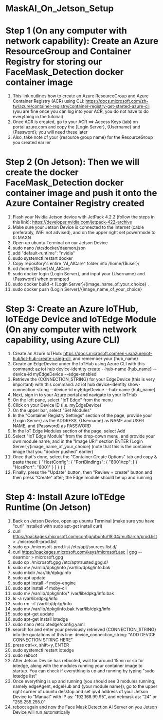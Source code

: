 # MaskAI_On_Jetson_Setup
# Step 1 (On any computer with network capability): Create an Azure ResourceGroup and Container Registry for storing our FaceMask_Detection docker container image
1. This link outlines how to create an Azure ResourceGroup and Azure Container Registry (ACR) using CLI: https://docs.microsoft.com/zh-tw/azure/container-registry/container-registry-get-started-azure-cli (you are fine once you can log into your ACR, you do not have to do everything in the tutorial)
2. Once ACR is created, go to your ACR ==> Access Keys (tab) on portal.azure.com and copy the {Login Server}, {Username} and {Password}; you will need these later
3. Also, take note of your {resource group name} for the ResourceGroup you created earlier

# Step 2 (On Jetson): Then we will create the docker FaceMask_Detection docker container image and push it onto the Azure Container Registry created
1. Flash your Nvidia Jetson device with JetPack 4.2.2 (follow the steps in this link): https://developer.nvidia.com/jetpack-422-archive
2. Make sure your Jetson Device is connected to the internet (cable preferably, WiFi not advised), and on the upper right set powermode to 0: MAXN
3. Open up ubuntu Terminal on our Jetson Device
4. sudo nano /etc/docker/daemon.json
5. add "default-runtime": "nvidia"
6. sudo systemctl restart docker
7. Copy repository's entire "AI_AICare" folder into /home/{$user}/
8. cd /home/{$user}/AI_AICare
9. sudo docker login {Login Server}, and input your {Username} and {Password} when prompted
10. sudo docker build -t {Login Server}/{image_name_of_your_choice} .
11. sudo docker push {Login Server}/{image_name_of_your_choice}

# Step 3: Create an Azure IoTHub, IoTEdge Device and IoTEdge Module (On any computer with network capability, using Azure CLI)
1. Create an Azure IoTHub: https://docs.microsoft.com/en-us/azure/iot-hub/iot-hub-create-using-cli, and remember your {hub_name}
2. Create an EdgeDevice under the IoTHub using Azure CLI with this command: az iot hub device-identity create --hub-name {hub_name} --device-id myEdgeDevice --edge-enabled
3. Retrieve the {CONNECTION_STRING} for your EdgeDevice (this is very important) with this command: az iot hub device-identity show-connection-string --device-id myEdgeDevice --hub-name {hub_name}
4. Next, sign in to your Azure portal and navigate to your IoTHub
5. On the left pane, select "IoT Edge" from the menu
6. Click on your Device ID (i.e. myEdgeDevice)
7. On the upper bar, select "Set Modules"
8. In the "Container Registry Settings" section of the page, provide your {Login Server} as the ADDRESS, {Username} as NAME and USER NAME, and {Password} as PASSWORD
9. In the IoT Edge Modules section of the page, select Add
10. Select "IoT Edge Module" from the drop-down menu, and provide your own module name, and in the "Image URI" section ENTER {Login Server}/{image_name_of_your_choice} (note that this is the container image that you "docker pushed" earlier)
11. Once that's done, select the "Container Create Options" tab and copy & paste these: 
{
    "HostConfig": {
        "PortBindings": {
            "8001/tcp": [
                {
                    "HostPort": "8001"
                }
            ]
        }
    }
}
12. Finally, press the "Update" button, then "Review + create" button and then press "Create" after; the Edge module should be up and running

# Step 4: Install Azure IoTEdge Runtime (On Jetson)
1. Back on Jetson Device, open up ubuntu Terminal (make sure you have "curl" installed with sudo apt-get install curl)
2. curl https://packages.microsoft.com/config/ubuntu/18.04/multiarch/prod.list > ./microsoft-prod.list
3. sudo cp ./microsoft-prod.list /etc/apt/sources.list.d/
4. curl https://packages.microsoft.com/keys/microsoft.asc | gpg --dearmor > microsoft.gpg
5. sudo cp ./microsoft.gpg /etc/apt/trusted.gpg.d/
6. sudo mv /var/lib/dpkg/info /var/lib/dpkg/info.bak
7. sudo mkdir /var/lib/dpkg/info
8. sudo apt update
9. sudo apt install -f moby-engine
10. sudo apt install -f moby-cli
11. sudo mv /var/lib/dpkg/info/* /var/lib/dpkg/info.bak
12. ls -a /var/lib/dpkg/info
13. sudo rm -rf /var/lib/dpkg/info
14. sudo mv /var/lib/dpkg/info.bak /var/lib/dpkg/info
15. sudo apt-get update
16. sudo apt-get install iotedge
17. sudo nano /etc/iotedge/config.yaml
18. search for and enter your previously retrieved {CONNECTION_STRING} into the quotations of this line: device_connection_string: "ADD DEVICE CONNECTION STRING HERE"
19. press ctrl+x, shift+y, ENTER
20. sudo systemctl restart iotedge
21. sudo reboot
22. After Jetson Device has rebooted, wait for around 15min or so for iotedge, along with the modules running your container image to startup. You can check if everything is up and running by typing "sudo iotedge list"
23. Once everything is up and running (you should see 3 modules running, namely edgeAgent, edgeHub and {your module name}), go to the upper right corner of ubuntu desktop and set ipv4 address of your Jetson Device to "Manual" with IP as: "192.168.99.95", and netmask as: "24" or "255.255.255.0"
24. reboot again and now the Face Mask Detection AI Server on you Jetson Device will run automatically




